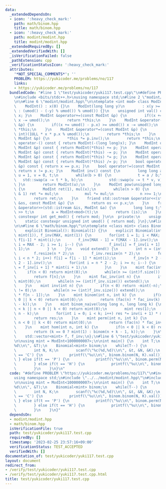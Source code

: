 ```yaml
---
data:
  _extendedDependsOn:
  - icon: ':heavy_check_mark:'
    path: math/binom.hpp
    title: math/binom.hpp
  - icon: ':heavy_check_mark:'
    path: modint/modint.hpp
    title: modint/modint.hpp
  _extendedRequiredBy: []
  _extendedVerifiedWith: []
  _isVerificationFailed: false
  _pathExtension: cpp
  _verificationStatusIcon: ':heavy_check_mark:'
  attributes:
    '*NOT_SPECIAL_COMMENTS*': ''
    PROBLEM: https://yukicoder.me/problems/no/117
    links:
    - https://yukicoder.me/problems/no/117
  bundledCode: "#line 1 \"test/yukicoder/yuki117.test.cpp\"\n#define PROBLEM \"https://yukicoder.me/problems/no/117\"\
    \n#include <bits/stdc++.h>\nusing namespace std;\n#line 2 \"modint/modint.hpp\"\
    \n\n#line 6 \"modint/modint.hpp\"\n\ntemplate <int mod> class ModInt {\n  public:\n\
    \    ModInt() : x(0) {}\n    ModInt(long long y)\n        : x(y >= 0 ? y % umod()\
    \ : (umod() - (-y) % umod()) % umod()) {}\n    unsigned int val() const { return\
    \ x; }\n    ModInt &operator+=(const ModInt &p) {\n        if((x += p.x) >= umod())\
    \ x -= umod();\n        return *this;\n    }\n    ModInt &operator-=(const ModInt\
    \ &p) {\n        if((x += umod() - p.x) >= umod()) x -= umod();\n        return\
    \ *this;\n    }\n    ModInt &operator*=(const ModInt &p) {\n        x = (unsigned\
    \ int)(1ULL * x * p.x % umod());\n        return *this;\n    }\n    ModInt &operator/=(const\
    \ ModInt &p) {\n        *this *= p.inv();\n        return *this;\n    }\n    ModInt\
    \ operator-() const { return ModInt(-(long long)x); }\n    ModInt operator+(const\
    \ ModInt &p) const { return ModInt(*this) += p; }\n    ModInt operator-(const\
    \ ModInt &p) const { return ModInt(*this) -= p; }\n    ModInt operator*(const\
    \ ModInt &p) const { return ModInt(*this) *= p; }\n    ModInt operator/(const\
    \ ModInt &p) const { return ModInt(*this) /= p; }\n    bool operator==(const ModInt\
    \ &p) const { return x == p.x; }\n    bool operator!=(const ModInt &p) const {\
    \ return x != p.x; }\n    ModInt inv() const {\n        long long a = x, b = mod,\
    \ u = 1, v = 0, t;\n        while(b > 0) {\n            t = a / b;\n         \
    \   std::swap(a -= t * b, b);\n            std::swap(u -= t * v, v);\n       \
    \ }\n        return ModInt(u);\n    }\n    ModInt pow(unsigned long long n) const\
    \ {\n        ModInt ret(1), mul(x);\n        while(n > 0) {\n            if(n\
    \ & 1) ret *= mul;\n            mul *= mul;\n            n >>= 1;\n        }\n\
    \        return ret;\n    }\n    friend std::ostream &operator<<(std::ostream\
    \ &os, const ModInt &p) {\n        return os << p.x;\n    }\n    friend std::istream\
    \ &operator>>(std::istream &is, ModInt &a) {\n        long long t;\n        is\
    \ >> t;\n        a = ModInt<mod>(t);\n        return (is);\n    }\n    static\
    \ constexpr int get_mod() { return mod; }\n\n  private:\n    unsigned int x;\n\
    \    static constexpr unsigned int umod() { return mod; }\n};\n#line 2 \"math/binom.hpp\"\
    \n\n#line 6 \"math/binom.hpp\"\n\ntemplate <class mint> class Binomial {\n  public:\n\
    \    explicit Binomial(): Binomial(1) {}\n    explicit Binomial(int MAX) : f(MAX,\
    \ mint(1)), f_inv(MAX, mint(1)) {\n        for(int i = 1; i < MAX; i++) f[i] =\
    \ f[i-1] * mint(i);\n        f_inv[MAX - 1] = f[MAX - 1].inv();\n        for(int\
    \ i = MAX - 2; i >= 1; i--) {\n            f_inv[i] = f_inv[i + 1] * mint(i +\
    \ 1);\n        } \n    }\n    void extend() {\n        int n = (int)f.size();\n\
    \        f.resize(n * 2);\n        f_inv.resize(n * 2);\n        for(int i = n;\
    \ i < n * 2; i++) f[i] = f[i - 1] * mint(i);\n        f_inv[n * 2 - 1] = f[n *\
    \ 2 - 1].inv();\n        for(int i = n * 2 - 2; i >= n; i--) {\n            f_inv[i]\
    \ = f_inv[i + 1] * mint(i + 1);\n        }\n    }\n    mint fac(int n) {\n   \
    \     if(n < 0) return mint(0);\n        while(n >= (int)f.size()) extend();\n\
    \        return f[n];\n    }\n    mint fac_inv(int n) {\n        if(n < 0) return\
    \ mint(0);\n        while(n >= (int)f_inv.size()) extend();\n        return f_inv[n];\n\
    \    }\n    mint inv(int n) {\n        if(n < 0) return -mint(-n);\n        assert(n\
    \ != 0);\n        while(n >= (int)f_inv.size()) extend();\n        return (f_inv[n]\
    \ * f[n - 1]);\n    }\n    mint binom(int n, int k) {\n        if(n < k || n <\
    \ 0 || k < 0) return mint(0);\n        return (fac(n) * fac_inv(k) * fac_inv(n\
    \ - k));\n    }\n    mint binom_naive(long long n, long long k) {\n        if(n\
    \ < k || n < 0 || k < 0) return mint(0);\n        mint res(1);\n        k = std::min(k,\
    \ n - k);\n        for(int i = 0; i < k; i++) res *= inv(i + 1) * mint(n - i);\n\
    \        return res;\n    }\n    mint perm(int n, int k) {\n        if(n < k ||\
    \ n < 0 || k < 0) return mint(0);\n        return (fac(n) * fac_inv(n - k));\n\
    \    }\n    mint hom(int n, int k) {\n        if(n < 0 || k < 0) return mint(0);\n\
    \        return (k == 0 ? mint(1) : binom(n + k - 1, k));\n    }\n\n  private:\n\
    \    std::vector<mint> f, f_inv;\n};\n#line 6 \"test/yukicoder/yuki117.test.cpp\"\
    \n\nusing mint = ModInt<1000000007>;\n\nint main() {\n    int T;\n    scanf(\"\
    %d\\n\", &T);\n    Binomial<mint> binom;\n    while(T--) {\n        char t;\n\
    \        int N, K;\n        scanf(\"%c(%d,%d)\\n\", &t, &N, &K);\n        if(t\
    \ == 'C') {\n            printf(\"%u\\n\", binom.binom(N, K).val());\n       \
    \ } else if(t == 'P') {\n            printf(\"%u\\n\", binom.perm(N, K).val());\n\
    \        } else if(t == 'H') {\n            printf(\"%u\\n\", binom.hom(N, K).val());\n\
    \        }\n    }\n}\n"
  code: "#define PROBLEM \"https://yukicoder.me/problems/no/117\"\n#include <bits/stdc++.h>\n\
    using namespace std;\n#include \"../../modint/modint.hpp\"\n#include \"../../math/binom.hpp\"\
    \n\nusing mint = ModInt<1000000007>;\n\nint main() {\n    int T;\n    scanf(\"\
    %d\\n\", &T);\n    Binomial<mint> binom;\n    while(T--) {\n        char t;\n\
    \        int N, K;\n        scanf(\"%c(%d,%d)\\n\", &t, &N, &K);\n        if(t\
    \ == 'C') {\n            printf(\"%u\\n\", binom.binom(N, K).val());\n       \
    \ } else if(t == 'P') {\n            printf(\"%u\\n\", binom.perm(N, K).val());\n\
    \        } else if(t == 'H') {\n            printf(\"%u\\n\", binom.hom(N, K).val());\n\
    \        }\n    }\n}"
  dependsOn:
  - modint/modint.hpp
  - math/binom.hpp
  isVerificationFile: true
  path: test/yukicoder/yuki117.test.cpp
  requiredBy: []
  timestamp: '2023-02-25 23:57:16+09:00'
  verificationStatus: TEST_ACCEPTED
  verifiedWith: []
documentation_of: test/yukicoder/yuki117.test.cpp
layout: document
redirect_from:
- /verify/test/yukicoder/yuki117.test.cpp
- /verify/test/yukicoder/yuki117.test.cpp.html
title: test/yukicoder/yuki117.test.cpp
---
```


